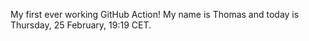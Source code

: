 My first ever working GitHub Action!
My name is Thomas and today is Thursday, 25 February, 19:19 CET. 
